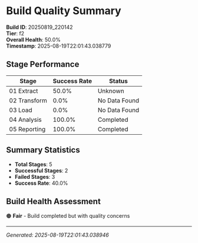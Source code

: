 # Build Quality Summary

**Build ID**: 20250819_220142  
**Tier**: f2  
**Overall Health**: 50.0%  
**Timestamp**: 2025-08-19T22:01:43.038779

## Stage Performance

| Stage | Success Rate | Status |
|-------|-------------|--------|
| 01 Extract | 50.0% | Unknown |
| 02 Transform | 0.0% | No Data Found |
| 03 Load | 0.0% | No Data Found |
| 04 Analysis | 100.0% | Completed |
| 05 Reporting | 100.0% | Completed |


## Summary Statistics

- **Total Stages**: 5
- **Successful Stages**: 2
- **Failed Stages**: 3
- **Success Rate**: 40.0%

## Build Health Assessment

🟠 **Fair** - Build completed but with quality concerns

---
*Generated: 2025-08-19T22:01:43.038946*

